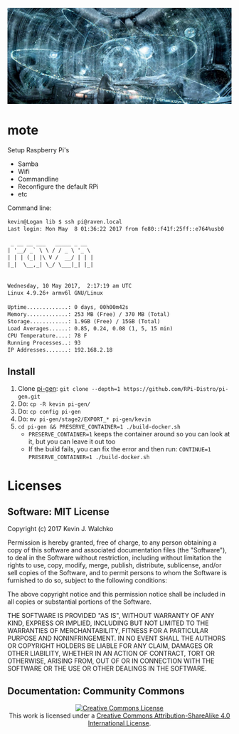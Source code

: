 ![](pics/mote.jpg)

# mote

Setup Raspberry Pi's

- Samba
- Wifi
- Commandline
- Reconfigure the default RPi
- etc

Command line:

	kevin@Logan lib $ ssh pi@raven.local
	Last login: Mon May  8 01:36:22 2017 from fe80::f41f:25ff::e764%usb0

	 _ __ __ ___   _____ _ __  
	| '__/ _` \ \ / / _ \ '_ \
	| | | (_| |\ V /  __/ | | |
	|_|  \__,_| \_/ \___|_| |_|


	Wednesday, 10 May 2017,  2:17:19 am UTC
	Linux 4.9.26+ armv6l GNU/Linux

	Uptime.............: 0 days, 00h00m42s
	Memory.............: 253 MB (Free) / 370 MB (Total)
	Storage............: 1.9GB (Free) / 15GB (Total)
	Load Averages......: 0.85, 0.24, 0.08 (1, 5, 15 min)
	CPU Temperature....: 78 F
	Running Processes..: 93
	IP Addresses.......: 192.168.2.18




## Install

1. Clone [pi-gen](https://github.com/RPi-Distro/pi-gen): `git clone --depth=1 https://github.com/RPi-Distro/pi-gen.git`
1. Do: `cp -R kevin pi-gen/`
1. Do: `cp config pi-gen`
1. Do: `mv pi-gen/stage2/EXPORT_* pi-gen/kevin`
1. `cd pi-gen && PRESERVE_CONTAINER=1 ./build-docker.sh`
	- `PRESERVE_CONTAINER=1` keeps the container around so you can look at it, but you can leave it out too
	- If the build fails, you can fix the error and then run: `CONTINUE=1 PRESERVE_CONTAINER=1 ./build-docker.sh`

# Licenses

## Software: MIT License

Copyright (c) 2017 Kevin J. Walchko

Permission is hereby granted, free of charge, to any person obtaining a copy of
this software and associated documentation files (the "Software"), to deal in
the Software without restriction, including without limitation the rights to
use, copy, modify, merge, publish, distribute, sublicense, and/or sell copies
of the Software, and to permit persons to whom the Software is furnished to do
so, subject to the following conditions:

The above copyright notice and this permission notice shall be included in all
copies or substantial portions of the Software.

THE SOFTWARE IS PROVIDED "AS IS", WITHOUT WARRANTY OF ANY KIND, EXPRESS OR
IMPLIED, INCLUDING BUT NOT LIMITED TO THE WARRANTIES OF MERCHANTABILITY, FITNESS
FOR A PARTICULAR PURPOSE AND NONINFRINGEMENT. IN NO EVENT SHALL THE AUTHORS OR
COPYRIGHT HOLDERS BE LIABLE FOR ANY CLAIM, DAMAGES OR OTHER LIABILITY, WHETHER
IN AN ACTION OF CONTRACT, TORT OR OTHERWISE, ARISING FROM, OUT OF OR IN
CONNECTION WITH THE SOFTWARE OR THE USE OR OTHER DEALINGS IN THE SOFTWARE.

## Documentation: Community Commons

<p align="center">
	<a rel="license" href="http://creativecommons.org/licenses/by-sa/4.0/">
		<img alt="Creative Commons License"  src="https://i.creativecommons.org/l/by-sa/4.0/88x31.png" />
	</a>
	<br />This work is licensed under a <a rel="license" href="http://creativecommons.org/licenses/by-sa/4.0/">Creative Commons Attribution-ShareAlike 4.0 International License</a>.
</p>
